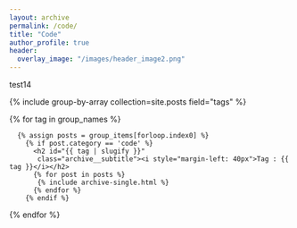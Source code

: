 ```yaml
---
layout: archive
permalink: /code/
title: "Code"
author_profile: true
header:
  overlay_image: "/images/header_image2.png"
---
```


test14

{% include group-by-array collection=site.posts field="tags" %}

  {% for tag in group_names %}

      {% assign posts = group_items[forloop.index0] %}
        {% if post.category == 'code' %}
          <h2 id="{{ tag | slugify }}"
           class="archive__subtitle"><i style="margin-left: 40px">Tag : {{ tag }}</i></h2>
          {% for post in posts %}
           {% include archive-single.html %}
          {% endfor %}
        {% endif %}
  {% endfor %}
